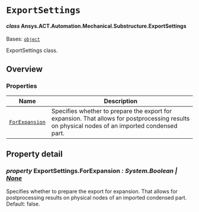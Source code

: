 # `ExportSettings`

<a id="ansys.mechanical.stubs.v242.Ansys.ACT.Automation.Mechanical.Substructure.ExportSettings"></a>

#### *class* Ansys.ACT.Automation.Mechanical.Substructure.ExportSettings

Bases: [`object`](https://docs.python.org/3/library/functions.html#object)

ExportSettings class.

<!-- !! processed by numpydoc !! -->

<a id="overview"></a>

## Overview

### Properties

| Name | Description |
|-------------------------------------------------------------------------------------|--------------------------------------------------------------------------------------------------------------------------------------------------|
| [`ForExpansion`](#ExportSettings.ForExpansion)   | Specifies whether to prepare the export for expansion. That allows for postprocessing results on physical nodes of an imported condensed part.   |

<a id="property-detail"></a>

## Property detail

<a id="ExportSettings.ForExpansion"></a>

### *property* ExportSettings.ForExpansion *: System.Boolean | [None](https://docs.python.org/3/library/constants.html#None)*

Specifies whether to prepare the export for expansion. That allows for postprocessing results on physical nodes of an imported condensed part.
Default: false.

<!-- !! processed by numpydoc !! -->

